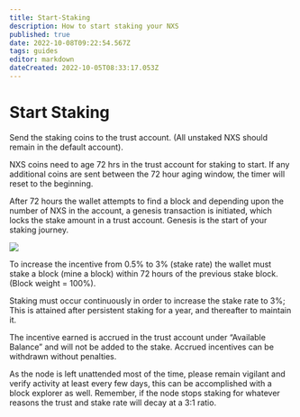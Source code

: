 ```yaml
---
title: Start-Staking
description: How to start staking your NXS
published: true
date: 2022-10-08T09:22:54.567Z
tags: guides
editor: markdown
dateCreated: 2022-10-05T08:33:17.053Z
---
```


# Start Staking

​Send the staking coins to the trust account. (All unstaked NXS should remain in the default account).

NXS coins need to age 72 hrs in the trust account for staking to start. If any additional coins are sent between the 72 hour aging window, the timer will reset to the beginning.

After 72 hours the wallet attempts to find a block and depending upon the number of NXS in the account, a genesis transaction is initiated, which locks the stake amount in a trust account. Genesis is the start of your staking journey.

![](https://nexus.io/ResourceHub/images/guide/stake-guide5.png)

To increase the incentive from 0.5% to 3% (stake rate) the wallet must stake a block (mine a block) within 72 hours of the previous stake block. (Block weight = 100%).

Staking must occur continuously in order to increase the stake rate to 3%; This is attained after persistent staking for a year, and thereafter to maintain it.

The incentive earned is accrued in the trust account under “Available Balance” and will not be added to the stake. Accrued incentives can be withdrawn without penalties.

As the node is left unattended most of the time, please remain vigilant and verify activity at least every few days, this can be accomplished with a block explorer as well. Remember, if the node stops staking for whatever reasons the trust and stake rate will decay at a 3:1 ratio.
